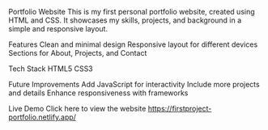 Portfolio Website
This is my first personal portfolio website, created using HTML and CSS.
It showcases my skills, projects, and background in a simple and responsive layout.

Features
Clean and minimal design
Responsive layout for different devices
Sections for About, Projects, and Contact

Tech Stack
HTML5
CSS3

Future Improvements
Add JavaScript for interactivity
Include more projects and details
Enhance responsiveness with frameworks

Live Demo
Click here to view the website 
https://firstproject-portfolio.netlify.app/
